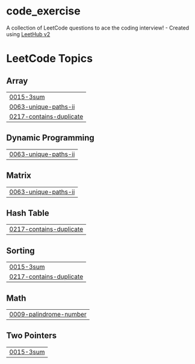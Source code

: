 # code_exercise
A collection of LeetCode questions to ace the coding interview! - Created using [LeetHub v2](https://github.com/arunbhardwaj/LeetHub-2.0)

<!---LeetCode Topics Start-->
# LeetCode Topics
## Array
|  |
| ------- |
| [0015-3sum](https://github.com/yashguptatech/code_exercise/tree/master/0015-3sum) |
| [0063-unique-paths-ii](https://github.com/yashguptatech/code_exercise/tree/master/0063-unique-paths-ii) |
| [0217-contains-duplicate](https://github.com/yashguptatech/code_exercise/tree/master/0217-contains-duplicate) |
## Dynamic Programming
|  |
| ------- |
| [0063-unique-paths-ii](https://github.com/yashguptatech/code_exercise/tree/master/0063-unique-paths-ii) |
## Matrix
|  |
| ------- |
| [0063-unique-paths-ii](https://github.com/yashguptatech/code_exercise/tree/master/0063-unique-paths-ii) |
## Hash Table
|  |
| ------- |
| [0217-contains-duplicate](https://github.com/yashguptatech/code_exercise/tree/master/0217-contains-duplicate) |
## Sorting
|  |
| ------- |
| [0015-3sum](https://github.com/yashguptatech/code_exercise/tree/master/0015-3sum) |
| [0217-contains-duplicate](https://github.com/yashguptatech/code_exercise/tree/master/0217-contains-duplicate) |
## Math
|  |
| ------- |
| [0009-palindrome-number](https://github.com/yashguptatech/code_exercise/tree/master/0009-palindrome-number) |
## Two Pointers
|  |
| ------- |
| [0015-3sum](https://github.com/yashguptatech/code_exercise/tree/master/0015-3sum) |
<!---LeetCode Topics End-->
